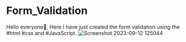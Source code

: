 # Form_Validation
Hello everyone👋,
 Here I have just created the form validation using the #html #css and #JavaScript.
 ![Screenshot 2023-09-12 125044](https://github.com/Dharshini-S12/Form_Validation/assets/118833017/5ae87156-bf78-4ded-a47c-203f84797beb)

 
